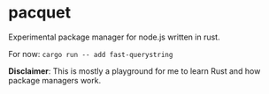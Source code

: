 # pacquet

Experimental package manager for node.js written in rust.

For now: `cargo run -- add fast-querystring`

**Disclaimer**: This is mostly a playground for me to learn Rust and how package managers work.
